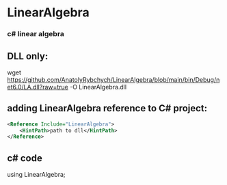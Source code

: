 # LinearAlgebra
### c# linear algebra

## DLL only:
wget https://github.com/AnatolyRybchych/LinearAlgebra/blob/main/bin/Debug/net6.0/LA.dll?raw=true -O LinearAlgebra.dll

## adding LinearAlgebra reference to C# project: 
```xml
<Reference Include="LinearAlgebra">
    <HintPath>path to dll</HintPath>
</Reference>
```

## c# code
using LinearAlgebra;
